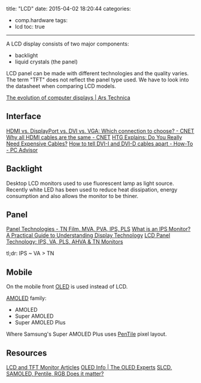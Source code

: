 title: "LCD"
date: 2015-04-02 18:20:44
categories:
- comp.hardware
tags:
- lcd
toc: true
---

A LCD display consists of two major components:
- backlight
- liquid crystals (the panel)

LCD panel can be made with different technologies and the quality varies.
The term "TFT" does not reflect the panel type used. We have to look into the datasheet when comparing LCD models.

[The evolution of computer displays | Ars Technica](http://arstechnica.com/gadgets/2011/01/the-evolution-of-computer-displaysthe-evolution-of-computer-displays/)

## Interface

[HDMI vs. DisplayPort vs. DVI vs. VGA: Which connection to choose? - CNET](http://www.cnet.com/news/hdmi-vs-displayport-vs-dvi-vs-vga-which-connection-to-choose/)
[Why all HDMI cables are the same - CNET](http://www.cnet.com/news/why-all-hdmi-cables-are-the-same/)
[HTG Explains: Do You Really Need Expensive Cables?](http://www.howtogeek.com/112636/htg-explains-do-you-really-need-expensive-cables/)
[How to tell DVI-I and DVI-D cables apart - How-To - PC Advisor](http://www.pcadvisor.co.uk/how-to/pc-peripheral/how-tell-dvi-i-dvi-d-cables-apart-3365585/)

## Backlight

Desktop LCD monitors used to use fluorescent lamp as light source. Recently white LED has been used to reduce heat dissipation, energy consumption and also allows the monitor to be thiner.

## Panel

[Panel Technologies - TN Film, MVA, PVA, IPS, PLS](http://www.tftcentral.co.uk/articles/panel_technologies.htm)
[What is an IPS Monitor? A Practical Guide to Understanding Display Technology](http://www.slrlounge.com/what-is-an-ips-monitor-understanding-ips-displays/)
[LCD Panel Technology: IPS, VA, PLS, AHVA & TN Monitors](http://www.pchardwarehelp.com/guides/lcd-panel-types.php)

tl;dr: IPS ~ VA > TN

## Mobile

On the mobile front [OLED](http://www.oled-info.com/introduction) is used instead of LCD.

[AMOLED](https://recombu.com/mobile/article/amoled-explained-video_M17651.html) family:
- AMOLED
- Super AMOLED
- Super AMOLED Plus

Where Samsung's Super AMOLED Plus uses [PenTile](http://www.nouvoyance.com/technology.html) pixel layout.

## Resources

[LCD and TFT Monitor Articles](http://www.tftcentral.co.uk/articles.htm)
[OLED Info | The OLED Experts](http://www.oled-info.com/)
[SLCD, SAMOLED, Pentile, RGB Does it matter?](http://forums.androidcentral.com/displays/167679-slcd-samoled-pentile-rgb-does-matter.html)

